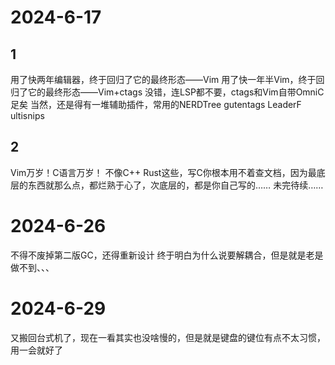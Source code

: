 # 2024-6-17
## 1
用了快两年编辑器，终于回归了它的最终形态——Vim
用了快一年半Vim，终于回归了它的最终形态——Vim+ctags
没错，连LSP都不要，ctags和Vim自带OmniC足矣
当然，还是得有一堆辅助插件，常用的NERDTree gutentags LeaderF ultisnips

## 2
Vim万岁！C语言万岁！
不像C++ Rust这些，写C你根本用不着查文档，因为最底层的东西就那么点，都烂熟于心了，次底层的，都是你自己写的……
未完待续……

# 2024-6-26
不得不废掉第二版GC，还得重新设计
终于明白为什么说要解耦合，但是就是老是做不到、、、

# 2024-6-29
又搬回台式机了，现在一看其实也没啥慢的，但是就是键盘的键位有点不太习惯，用一会就好了
